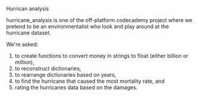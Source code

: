 Hurrican analysis

hurricane_analysis is one of the off-platform codecademy project where we pretend to be an environmentalist who look and play around at the hurricane dataset. 

We're asked:
1. to create functions to convert money in strings to float (either billion or million), 
2. to reconstruct dictionaries, 
3. to rearrange dictionaries based on years, 
4. to find the hurricane that caused the most mortality rate, and 
5. rating the hurricanes data based on the damages. 